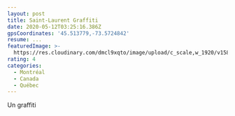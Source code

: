 ```yaml
---
layout: post
title: Saint-Laurent Graffiti
date: 2020-05-12T03:25:16.386Z
gpsCoordinates: '45.513779,-73.5724842'
resume: ...
featuredImage: >-
  https://res.cloudinary.com/dmcl9xqto/image/upload/c_scale,w_1920/v1589253959/IMG_20190214_113232_gtc80b.jpg
rating: 4
categories:
  - Montréal
  - Canada
  - Québec
---
```

Un graffiti
